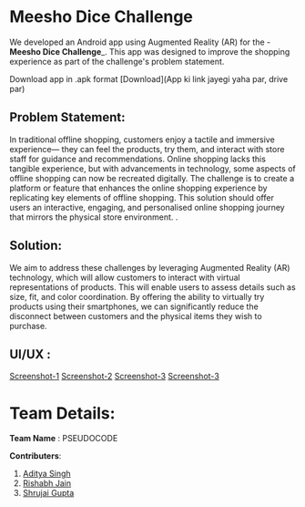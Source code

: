 # Meesho Dice Challenge 
We developed an Android app using Augmented Reality (AR) for the -**Meesho Dice Challenge**_. This app was designed to improve the shopping experience as part of the challenge's problem statement.

Download app in .apk format [Download](App ki link jayegi yaha par, drive par)
## Problem Statement:
In traditional offline shopping, customers enjoy a tactile and immersive experience— they can feel the products, try them, and interact with store staff for guidance and recommendations. Online shopping lacks this tangible experience, but with advancements in technology, some aspects of offline shopping can now be recreated digitally.
The challenge is to create a platform or feature that enhances the online shopping experience by replicating key elements of offline shopping. This solution should offer users an interactive, engaging, and personalised online shopping journey that mirrors the physical store environment.
.

## Solution:
We aim to address these challenges by leveraging Augmented Reality (AR) technology, which will allow customers to interact with virtual representations of products. This will enable users to assess details such as size, fit, and color coordination. By offering the ability to virtually try products using their smartphones, we can significantly reduce the disconnect between customers and the physical items they wish to purchase.

## UI/UX :

[Screenshot-1](./doc_assets/flashScreen.jpeg)
[Screenshot-2](./doc_assets/appUI.jpeg)
[Screenshot-3](./doc_assets/ProductUI.jpeg)
[Screenshot-3](./doc_assets/ClothesTryOn.jpeg)

# Team Details:
**Team Name** : PSEUDOCODE

**Contributers**:
1. [Aditya Singh](https://www.linkedin.com/in/aditya-singh-95109b311/)
2. [Rishabh Jain](https://www.linkedin.com/in/awesome-rishabh-jain/)
3. [Shrujai Gupta](https://www.linkedin.com/in/shrujaigupta/)


